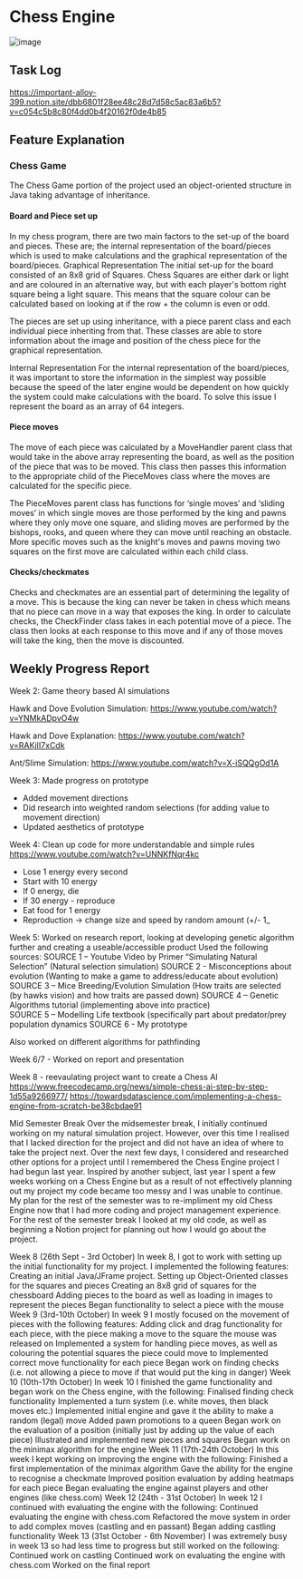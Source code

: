 # Chess Engine

![image](https://user-images.githubusercontent.com/55472933/200106919-83ca71f3-fce1-402d-94e4-239834093b86.png)





## Task Log
https://important-alloy-399.notion.site/dbb6801f28ee48c28d7d58c5ac83a6b5?v=c054c5b8c80f4dd0b4f20162f0de4b85



## Feature Explanation
### Chess Game
The Chess Game portion of the project used an object-oriented structure in Java taking advantage of inheritance. 

#### Board and Piece set up
In my chess program, there are two main factors to the set-up of the board and pieces. These are; the internal representation of the board/pieces which is used to make calculations and the graphical representation of the board/pieces. 
Graphical Representation 
The initial set-up for the board consisted of an 8x8 grid of Squares. Chess Squares are either dark or light and are coloured in an alternative way, but with each player's bottom right square being a light square. This means that the square colour can be calculated based on looking at if the row + the column is even or odd. 
	









The pieces are set up using inheritance, with a piece parent class and each individual piece inheriting from that. These classes are able to store information about the image and position of the chess piece for the graphical representation.

Internal Representation
For the internal representation of the board/pieces, it was important to store the information in the simplest way possible because the speed of the later engine would be dependent on how quickly the system could make calculations with the board. To solve this issue I represent the board as an array of 64 integers.


#### Piece moves
The move of each piece was calculated by a MoveHandler parent class that would take in the above array representing the board, as well as the position of the piece that was to be moved. This class then passes this information to the appropriate child of the PieceMoves class where the moves are calculated for the specific piece. 

The PieceMoves parent class has functions for ‘single moves’ and ‘sliding moves’ in which single moves are those performed by the king and pawns where they only move one square, and sliding moves are performed by the bishops, rooks, and queen where they can move until reaching an obstacle. More specific moves such as the knight's moves and pawns moving two squares on the first move are calculated within each child class. 

#### Checks/checkmates
Checks and checkmates are an essential part of determining the legality of a move. This is because the king can never be taken in chess which means that no piece can move in a way that exposes the king. 
In order to calculate checks, the CheckFinder class takes in each potential move of a piece. The class then looks at each response to this move and if any of those moves will take the king, then the move is discounted.


## Weekly Progress Report
Week 2:
Game theory based AI simulations

Hawk and Dove Evolution Simulation: https://www.youtube.com/watch?v=YNMkADpvO4w

Hawk and Dove Explanation: https://www.youtube.com/watch?v=RAKjII7xCdk

Ant/Slime Simulation: https://www.youtube.com/watch?v=X-iSQQgOd1A

Week 3:
Made progress on prototype
- Added movement directions
- Did research into weighted random selections (for adding value to movement direction)
- Updated aesthetics of prototype

Week 4:
Clean up code for more understandable and simple rules
https://www.youtube.com/watch?v=UNNKfNqr4kc

- Lose 1 energy every second
- Start with 10 energy
- If 0 energy, die
- If 30 energy - reproduce 
- Eat food for 1 energy
- Reproduction -> change size and speed by random amount (+/- 1_

Week 5:
Worked on research report, looking at developing genetic algorithm further and creating a useable/accessible product
Used the following sources:
SOURCE 1 – Youtube Video by Primer “Simulating Natural Selection” (Natural selection simulation)
SOURCE 2 - Misconceptions about evolution (Wanting to make a game to address/educate about evolution) 
SOURCE 3 – Mice Breeding/Evolution Simulation (How traits are selected (by hawks vision) and how traits are passed down)
SOURCE 4 – Genetic Algorithms tutorial (implementing above into practice)  
SOURCE 5 – Modelling Life textbook (specifically part about predator/prey population dynamics
SOURCE 6 - My prototype

Also worked on different algorithms for pathfinding 

Week 6/7 - Worked on report and presentation 

Week 8 - reevaulating project want to create a Chess AI
https://www.freecodecamp.org/news/simple-chess-ai-step-by-step-1d55a9266977/ 
https://towardsdatascience.com/implementing-a-chess-engine-from-scratch-be38cbdae91 

Mid Semester Break
Over the midsemester break, I initially continued working on my natural simulation project. However, over this time I realised that I lacked direction for the project and did not have an idea of where to take the project next. Over the next few days, I considered and researched other options for a project until I remembered the Chess Engine project I had begun last year. Inspired by another subject, last year I spent a few weeks working on a Chess Engine but as a result of not effectively planning out my project my code became too messy and I was unable to continue. My plan for the rest of the semester was to re-impliment my old Chess Engine now that I had more coding and project management experience. For the rest of the semester break I looked at my old code, as well as beginning a Notion project for planning out how I would go about the project. 

Week 8 (26th Sept - 3rd October) 
	In week 8, I got to work with setting up the initial functionality for my project. I implemented the following features:
	Creating an initial Java/JFrame project.
	Setting up Object-Oriented classes for the squares and pieces
	Creating an 8x8 grid of squares for the chessboard
	Adding pieces to the board as well as loading in images to represent the pieces
	Began functionality to select a piece with the mouse 
Week 9 (3rd-10th October) 
	In week 9 I mostly focused on the movement of pieces with the following features:
	Adding click and drag functionality for each piece, with the piece making a move to the square the mouse was released on
	Implemented a system for handling piece moves, as well as colouring the potential squares the piece could move to
	Implemented correct move functionality for each piece
	Began work on finding checks (i.e. not allowing a piece to move if that would put the king in danger)
Week 10 (10th-17th October)
	In week 10 I finished the game functionality and began work on the Chess engine, with the following:
	Finalised finding check functionality 
	Implemented a turn system (i.e. white moves, then black moves etc.)
	Implemented initial engine and gave it the ability to make a random (legal) move
	Added pawn promotions to a queen 
	Began work on the evaluation of a position (initially just by adding up the value of each piece)
	Illustrated and implemented new pieces and squares 
	Began work on the minimax algorithm for the engine
Week 11 (17th-24th October)
	In this week I kept working on improving the engine with the following:
	Finished a first implementation of the minimax algorithm 
	Gave the ability for the engine to recognise a checkmate
	Improved position evaluation by adding heatmaps for each piece
	Began evaluating the engine against players and other engines (like chess.com)
Week 12 (24th - 31st October)
	In week 12 I continued with evaluating the engine with the following:
	Continued evaluating the engine with chess.com
	Refactored the move system in order to add complex moves (castling and en passant) 
	Began adding castling functionality 
Week 13 (31st October - 6th November)
	I was extremely busy in week 13 so had less time to progress but still worked on the following: 
	Continued work on castling
	Continued work on evaluating the engine with chess.com
	Worked on the final report 



